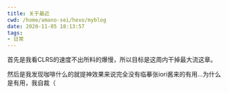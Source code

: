 ```yaml
---
title: 关于最近
cwd: /home/amano-sei/hexo/myblog
date: 2020-11-05 18:13:57
tags:
- 日常
---
```


首先是我看CLRS的速度不出所料的爆慢，所以目标是这周内干掉最大流这章。

然后是我发现咖啡什么的就提神效果来说完全没有临摹张iori酱来的有用...为什么是有用，我自裁（

